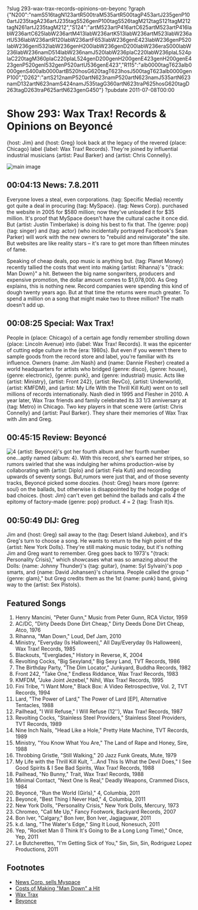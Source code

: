 ?slug 293-wax-trax-records-opinions-on-beyonc
?graph {"N200":"namS516tagN123artR500traM535artR500tagP453artJ235genP100artJ235tagA236artJ235tagS526genP100tagS526tagM212tagS121tagM212tagN261artJ235tagM212","S124":"artM523artP416artC625artM523artP416labW236artC625labW236artM413labW236artK513labW236artM523labW236artU536labW236artR120labW236artF653labW236genE423labW236genP520labW236genI532labW236genH200labW236genD200labW236eraS000labW236labW236namD514labW236namJ520labW236plaC220labW236plaL524plaC220tagM360plaC220plaL524genD200genH200genE423genH200genE423genP520genI532genP520artU536genE423","R115":"alb0000tagT623alb0000genS400alb0000artB520hosG620tagT623hosJ500tagT623alb0000genP100","D262":"artS212namP520artN623namP520artN623namJ535artN623namD132artN623namS424namJ535tagG360artN623traP625hosG620tagD263tagD263traP625artN623genG450"}
?pubdate 2011-07-08T00:00

# Show 293: Wax Trax! Records & Opinions on Beyoncé
{host: Jim} and {host: Greg} look back at the legacy of the revered {place: Chicago} label {label: Wax Trax! Records}. They're joined by influential industrial musicians {artist: Paul Barker} and {artist: Chris Connelly}. 

![main image](http://static.soundopinions.org/images/2011/waxtrax.jpg)


## 00:04:13 News: 7.8.2011
Everyone loves a steal, even corporations. {tag: Specific Media} recently got quite a deal in procuring {tag: MySpace}. {tag: News Corp}. purchased the website in 2005 for $580 million; now they've unloaded it for $35 million. It's proof that MySpace doesn't have the cultural cache it once did. But {artist: Justin Timberlake} is doing his best to fix that. The {genre: pop} {tag: singer} and {tag: actor} (who incidentally portrayed Facebook's Sean Parker) will work with the new owners to "rebuild and reinvigorate" the site. But websites are like reality stars – it's rare to get more than fifteen minutes of fame.

Speaking of cheap deals, pop music is anything but. {tag: Planet Money} recently tallied the costs that went into making {artist: Rihanna}'s "{track: Man Down}" a hit. Between the big name songwriters, producers and expensive promotion, the dollar amount comes to $1,078,000. As Greg explains, this is nothing new. Record companies were spending this kind of dough twenty years ago. But at that time the returns were much greater. To spend a million on a song that might make two to three million? The math doesn't add up.

## 00:08:25 Special: Wax Trax!
People in {place: Chicago} of a certain age fondly remember strolling down {place: Lincoln Avenue} into {label: Wax Trax! Records}. It was the epicenter of cutting edge culture in the {era: 1980s}. But even if you weren't there to sample goods from the record store and label, you're familiar with its influence. Owners {name: Jim Nash} and {name: Dannie Flesher} created a world headquarters for artists who bridged {genre: disco}, {genre: house}, {genre: electronic}, {genre: punk}, and {genre: industrial} music. Acts like {artist: Ministry}, {artist: Front 242}, {artist: RevCo}, {artist: Underworld}, {artist: KMFDM}, and {artist: My Life With the Thrill Kill Kult} went on to sell millions of records internationally. Nash died in 1995 and Flesher in 2010. A year later, Wax Trax friends and family celebrated its 33 1/3 anniversary at {tag: Metro} in Chicago. Two key players in that scene were {artist: Chris Connelly} and {artist: Paul Barker}. They share their memories of Wax Trax with Jim and Greg.

## 00:45:15 Review: Beyoncé
![4](http://is5.mzstatic.com/image/thumb/Music/v4/96/b5/28/96b5280d-379c-af56-a0f5-1825b7a411b4/source/600x600bb.jpg "1419227/626204707")
{artist: Beyoncé}'s got her fourth album and her fourth number one...aptly named {album: 4}. With this record, she's earned her stripes, so rumors swirled that she was indulging her whims production-wise by collaborating with {artist: Diplo} and {artist: Fela Kuti} and recording upwards of seventy songs. But,rumors were just that, and of those seventy tracks, Beyoncé picked some doozies. {host: Greg} hears more {genre: soul} on the ballads, but otherwise is disappointed by the hodge podge of bad choices. {host: Jim} can't even get behind the ballads and calls *4* the epitomy of factory-made {genre: pop} product. *4* = 2 {tag: Trash It}s.

## 00:50:49 DIJ: Greg
Jim and {host: Greg} sail away to the {tag: Desert Island Jukebox}, and it's Greg's turn to choose a song. He wants to return to the high point of the {artist: New York Dolls}. They're still making music today, but it's nothing Jim and Greg want to remember. Greg goes back to 1973's "{track: Personality Crisis}," which showcases what was so amazing about the Dolls: {name: Johnny Thunder}'s {tag: guitar}, {name: Syl Sylvain}'s pop smarts, and {name: David Johansen}'s charisma. People called the group "{genre: glam}," but Greg credits them as the 1st {name: punk} band, giving way to the {artist: Sex Pistols}.


## Featured Songs
1. Henry Mancini, "Peter Gunn," Music from Peter Gunn, RCA Victor, 1959
2. AC/DC, "Dirty Deeds Done Dirt Cheap," Dirty Deeds Done Dirt Cheap, Atco, 1976
3. Rihanna, "Man Down," Loud, Def Jam, 2010
4. Ministry, "Everyday (Is Halloween)," All Day/Everyday (Is Halloween), Wax Trax! Records, 1985
5. Blackouts, "Everglades," History in Reverse, K, 2004
6. Revolting Cocks, "Big Sexyland," Big Sexy Land, TVT Records, 1986
7. The Birthday Party, "The Dim Locator," Junkyard, Buddha Records, 1982
8. Front 242, "Take One," Endless Riddance, Wax Trax! Records, 1983
9. KMFDM, "Juke Joint Jezebel," Nihil, Wax Trax! Records, 1995
10. Fini Tribe, "I Want More," Black Box: A Video Retrospective, Vol. 2, TVT Records, 1994
11. Lard, "The Power of Lard," The Power of Lard [EP], Alternative Tentacles, 1988
12. Pailhead, "I Will Refuse," I Will Refuse (12''), Wax Trax! Records, 1987
13. Revolting Cocks, "Stainless Steel Providers," Stainless Steel Providers, TVT Records, 1989
14. Nine Inch Nails, "Head Like a Hole," Pretty Hate Machine, TVT Records, 1989
15. Ministry, "You Know What You Are," The Land of Rape and Honey, Sire, 1988
16. Throbbing Gristle, "Still Walking," 20 Jazz Funk Greats, Mute, 1979
17. My Life with the Thrill Kill Kult, "...And This Is What the Devil Does," I See Good Spirits & I See Bad Spirits, Wax Trax! Records, 1988
18. Pailhead, "No Bunny," Trait, Wax Trax! Records, 1988
19. Minimal Contact, "Next One Is Real," Deadly Weapons, Crammed Discs, 1984
20. Beyoncé, "Run the World (Girls)," 4, Columbia, 2011
21. Beyoncé, "Best Thing I Never Had," 4, Columbia, 2011
22. New York Dolls, "Personality Crisis," New York Dolls, Mercury, 1973
23. Chromeo, "Call Me Up," Fancy Footwork, Backyard Records, 2007
24. Bon Iver, "Calgary," Bon Iver, Bon Iver, Jagjaguwar, 2011
25. k.d. lang, "The Water's Edge," Sing It Loud, Nonesuch, 2011
26. Yep, "Rocket Man (I Think It's Going to Be a Long Long Time)," Once, Yep, 2011
27. Le Butcherettes, "I'm Getting Sick of You," Sin, Sin, Sin, Rodriguez Lopez Productions, 2011


## Footnotes
- [News Corp. sells Myspace](http://www.wsj.com/articles/SB10001424052702304584004576415932273770852)
- [Costs of Making "Man Down" a Hit](http://www.npr.org/sections/money/2011/07/05/137530847/how-much-does-it-cost-to-make-a-hit-song)
- [Wax Trax](http://waxtraxchicago.bigcartel.com/)
- [Beyonce](http://www.beyonce.com/)
